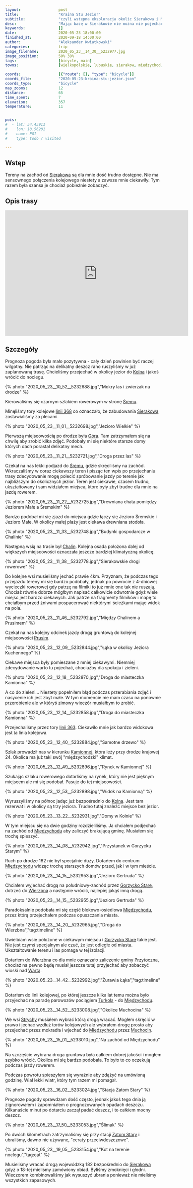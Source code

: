 ```yaml
---
layout:                 post
title:                  "Kraina Stu Jezior"
subtitle:               "czyli wstępna eksploracja okolic Sierakowa i Międzychodu"
desc:                   "Mając bazę w Sierakowie nie można nie pojechać na wschód aby odkrywać ogrom lokalnych zakamarków. Tego dnia poznaliśmy istotę tego regionu."
keywords:               []
date:                   2020-05-23 18:00:00
finished_at:            2020-09-18 14:00:00
author:                 "Aleksander Kwiatkowski"
categories:             trip
image_filename:         2020_05_23__14_30__5232977.jpg
image_position:         50% 38%
tags:                   [bicycle, main]
towns:                  [wielkopolskie, lubuskie, sierakow, miedzychod, przytoczna]

coords:                 [{"route": [], "type": "bicycle"}]
coords_file:            "2020-05-23-kraina-stu-jezior.json"
coords_type:            "bicycle"
map_zooms:              12
distance:               65
time_spent:             7
elevation:              357
temperature:            11


pois:
#  - lat: 54.45911
#    lon: 18.56281
#    name: POI
#    type: todo / visited

---
```


[wiki-linia-363]: https://pl.wikipedia.org/wiki/Linia_kolejowa_nr_363
[wiki-linia-368]: https://pl.wikipedia.org/wiki/Linia_kolejowa_nr_368
[wiki-kolno]: https://pl.wikipedia.org/wiki/Kolno_(powiat_mi%C4%99dzychodzki)
[wiki-srem-sierakow]: https://pl.wikipedia.org/wiki/%C5%9Arem_(Przemy%C5%9Bl)
[wiki-sierakow]: https://pl.wikipedia.org/wiki/Sierak%C3%B3w
[wiki-gora-sierakow]: https://pl.wikipedia.org/wiki/G%C3%B3ra_(wie%C5%9B_w_powiecie_mi%C4%99dzychodzkim)
[wiki-chalin]: https://pl.wikipedia.org/wiki/Chalin_(wojew%C3%B3dztwo_wielkopolskie)
[wiki-prusim]: https://pl.wikipedia.org/wiki/Prusim_(wojew%C3%B3dztwo_wielkopolskie)
[wiki-kamionna]: https://pl.wikipedia.org/wiki/Kamionna_(wojew%C3%B3dztwo_wielkopolskie)
[wiki-miedzychod]: https://pl.wikipedia.org/wiki/Mi%C4%99dzych%C3%B3d
[wiki-gorzycko-stare]: https://pl.wikipedia.org/wiki/Gorzycko_Stare
[wiki-wierzbno]: https://pl.wikipedia.org/wiki/Wierzbno_(wojew%C3%B3dztwo_lubuskie)
[wiki-przytoczna-gmina]: https://pl.wikipedia.org/wiki/Przytoczna_(gmina)
[wiki-warta]: https://pl.wikipedia.org/wiki/Warta
[wiki-strychy]: https://pl.wikipedia.org/wiki/Strychy
[wiki-muchocin]: https://pl.wikipedia.org/wiki/Muchocin
[wiki-zatom-stary]: https://pl.wikipedia.org/wiki/Zatom_Stary

[turkol]: http://www.turkol.pl/


## Wstęp

Tereny na zachód od [Sierakowa][wiki-sierakow] są dla mnie dość trudno dostępne.
Nie ma sensownego połączenia kolejowego niestety a zawsze mnie ciekawiły.
Tym razem była szansa je chociaż pobieżnie zobaczyć.

## Opis trasy

<iframe height='405' width='590' frameborder='0' allowtransparency='true' scrolling='no' src='https://www.strava.com/activities/3505359602/embed/96611eade2df8b683f9b92b70538a645d168a595'></iframe>

## Szczegóły

Prognoza pogoda była mało pozytywna - cały dzień powinien być raczej wilgotny. Nie
patrząc na delikatny deszcz rano ruszyliśmy w już zaplanowaną
trasę. Chcieliśmy przejechać w okolicy jezior do [Kolna][wiki-kolno]
i jakoś wrócić do noclegu.

{% photo "2020_05_23__10_52__5232688.jpg","Mokry las i zwierzak na drodze" %}

Kierowaliśmy się czarnym szlakiem rowerowym w stronę [Śremu][wiki-srem-sierakow].

Minęliśmy tory kolejowe [linii 368][wiki-linia-368] co oznaczało, że zabudowania
[Sierakowa][wiki-sierakow] zostawialiśmy za plecami.

{% photo "2020_05_23__11_01__5232698.jpg","Jezioro Wielkie" %}

Pierwszą miejscowością po drodze była [Góra][wiki-gora-sierakow]. Tam zatrzymałem się
na chwilę aby zrobić kilka zdjęć. Podobały mi się niektóre starsze domy których
dach porastał delikatny mech.

{% photo "2020_05_23__11_21__5232721.jpg","Droga przez las" %}

Czekał na nas lekki podjazd do [Śremu][wiki-srem-sierakow], gdzie skręciliśmy na
zachód. Wkraczaliśmy w coraz ciekawszy teren i pisząc ten wpis po przejechaniu
trasy zdecydowanie mogę polecić spróbowanie jazdy po terenie jak najbliższym
do okolicznych jezior. Teren jest ciekawie, czasem trudno, ukształtowany i
sam widziałem miejsca, które były zbyt trudne dla mnie na jazdę rowerem.

{% photo "2020_05_23__11_22__5232725.jpg","Drewniana chata pomiędzy Jeziorem Małe a Śremskim" %}

Bardzo podobał mi się zjazd do miejsca gdzie łączy się Jezioro Śremskie i Jezioro
Małe. W okolicy małej plaży jest ciekawa drewniana stodoła.

{% photo "2020_05_23__11_33__5232748.jpg","Budynki gospodarcze w Chalinie" %}

Następną wsią na trasie był [Chalin][wiki-chalin]. Kolejna osada położona dalej od
większych miejscowości oznaczała jeszcze bardziej klimatyczną okolicę.

{% photo "2020_05_23__11_38__5232778.jpg","Sierakowskie drogi rowerowe" %}

Do kolejne wsi musieliśmy jechać prawie 4km. Przyznam, że podczas tego przejazdu
tereny mi się bardzo podobały, jednak po powrocie z 4-dniowej wycieczki
rowerowej gdy patrzę na filmiki to już mnie one tak nie ruszają. Chociaż równie dobrze
mógłbym napisać całkowicie odwrotnie gdyż wiele miejsc jest bardzo ciekawych.
Jak patrze na fragmenty filmików i mapę to chciałbym przed żniwami pospacerować
niektórymi ścieżkami mając widok na pola.

{% photo "2020_05_23__11_46__5232792.jpg","Między Chalinem a Prusimem" %}

Czekał na nas kolejny odcinek jazdy drogą gruntową do kolejnej miejscowości
[Prusim][wiki-prusim].

{% photo "2020_05_23__12_09__5232844.jpg","Łąka w okolicy Jeziora Kuchennego" %}

Ciekawe miejsca były pomieszane z mniej ciekawymi. Niemniej zdecydowanie warto
tu pojechać, chociażby dla spokoju i zieleni.

{% photo "2020_05_23__12_18__5232870.jpg","Droga do miasteczka Kamionna" %}

A co do zieleni... Niestety popełniłem błąd podczas przerabiania zdjęć i
nasycenie ich jest zbyt małe. W tym momencie nie mam czasu na ponownie przerobienie
ale w któryś zimowy wieczór musiałbym to zrobić.

{% photo "2020_05_23__12_14__5232858.jpg","Droga do miasteczka Kamionna" %}

Przejechaliśmy przez tory [linii 363][wiki-linia-363]. Ciekawiło mnie
jak bardzo widokowa jest ta linia kolejowa.

{% photo "2020_05_23__12_40__5232884.jpg","Samotne drzewo" %}

Szlak prowadził nas w kierunku [Kamionnej][wiki-kamionna], która leży przy
drodze krajowej 24. Okolica ma już taki swój "międzychodzki" klimat.

{% photo "2020_05_23__12_49__5232896.jpg","Rynek w Kamionnej" %}

Szukając szlaku rowerowego dotarliśmy na rynek, który nie jest pięknym miejscem
ale mi się podobał. Pasuje do tej miejscowości.

{% photo "2020_05_23__12_53__5232898.jpg","Widok na Kamionną" %}

Wyruszyliśmy na północ jadąc już bezpośrednio do [Kolna][wiki-kolno]. Jest tam rezerwat
i w okolicy są trzy jeziora. Trudno tutaj znaleźć miejsce bez jezior.

{% photo "2020_05_23__13_22__5232931.jpg","Domy w Kolnie" %}

W tym miejscu się na dwie godziny rozdzieliliśmy. Ja chciałem podjechać na
zachód od [Międzychodu][wiki-miedzychod] aby zaliczyć brakującą gminę.
Musiałem się trochę spieszyć.

{% photo "2020_05_23__14_08__5232942.jpg","Przystanek w Gorzycku Starym" %}

Ruch po drodze 182 nie był specjalnie duży. Dotarłem do centrum
[Międzychodu][wiki-miedzychod] widząc trochę starszych domów przed, jak i w
tym mieście.

{% photo "2020_05_23__14_15__5232953.jpg","Jezioro Gertruda" %}

Chciałem wyjechać drogą na południowy-zachód przez [Gorzycko Stare][wiki-gorzycko-stare],
dotrzeć do [Wierzbna][wiki-wierzbno] a następnie wrócić, najlepiej jakąś
inną drogą.

{% photo "2020_05_23__14_15__5232955.jpg","Jezioro Gertruda" %}

Paradoksalnie podobała mi się część blokowo-osiedlowa [Międzychodu][wiki-miedzychod],
przez którą przejechałem podczas opuszczania miasta.

{% photo "2020_05_23__14_20__5232965.jpg","Droga do Wierzbna","tag:timeline" %}

Uwielbiam wsie położone w ciekawym miejscu i [Gorzycko Stare][wiki-gorzycko-stare]
takie jest. Nie jest czymś specjalnym ale czuć, że jest odległe od miasta.
Ukształtowanie terenu i las pomaga w tej izolacji.

Dotarłem do [Wierzbna][wiki-wierzbno] co dla mnie oznaczało zaliczenie gminy
[Przytoczna][wiki-przytoczna-gmina], chociaż na pewno będę musiał jeszcze
tutaj przyjechać aby zobaczyć wioski nad [Wartą][wiki-warta].

{% photo "2020_05_23__14_42__5232992.jpg","Żurawia Łąka","tag:timeline" %}

Dotarłem do linii kolejowej, po której jeszcze kilka lat temu można było
przyjechać na paradę parowozów pociągiem [Turkola][turkol] - do
[Międzychodu][wiki-miedzychod].

{% photo "2020_05_23__14_52__5233008.jpg","Okolice Muchocina" %}

We wsi [Strychy][wiki-strychy] musiałem wybrać którą drogą wracać.
Mogłem skręcić w prawo i jechać wzdłuż torów kolejowych ale wybrałem drogę
prosto aby przejechać przez mokradła i wjechać
do [Międzychodu][wiki-miedzychod] przez [Muchocin][wiki-muchocin].

{% photo "2020_05_23__15_01__5233010.jpg","Na zachód od Międzychodu" %}

Na szczęście wybrana droga gruntowa była całkiem dobrej jakości i mogłem
szybko wrócić. Okolica mi się bardzo podobała. To było to co oczekują
podczas jazdy rowerem.

Podczas powrotu spieszyłem się wyraźnie aby zdążyć na umówioną godzinę.
Wiał lekki wiatr, który tym razem mi pomagał.

{% photo "2020_05_23__16_02__5233024.jpg","Stacja Zatom Stary" %}

Prognoze pogody sprawdzam dość często, jednak jakoś tego dnia ją zignorowałem i
zapomniałem o prognozowanych opadach deszczu. Kilkanaście minut po dotarciu zaczął padać
deszcz, i to całkiem mocny deszcz.

{% photo "2020_05_23__17_50__5233053.jpg","Ślimak" %}

Po dwóch kilometrach zatrzymaliśmy się przy stacji [Zatom Stary][wiki-zatom-stary]
i ubraliśmy, dawno nie używane, "ceraty przeciwdeszczowe".

{% photo "2020_05_23__19_05__5233154.jpg","Kot na terenie noclegu","tag:cat" %}

Musieliśmy wracać drogą wojewódzką 182 bezpośrednio do [Sierakowa][wiki-sierakow]
gdyż o 18-tej mieliśmy zamówiony obiad. Byliśmy zmoknięci i głodni.
Wieczorem kombinowaliśmy jak wysuszyć ubrania ponieważ nie mieliśmy wszystkich
zapasowych.
